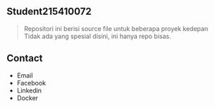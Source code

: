 ## Student215410072
> Repositori ini berisi source file untuk beberapa proyek kedepan  
> Tidak ada yang spesial disini, ini hanya repo bisas.


## Contact
- Email
- Facebook
- Linkedin
- Docker

